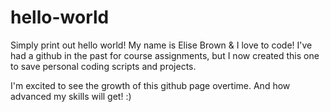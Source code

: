# hello-world
Simply print out hello world!
My name is Elise Brown & I love to code! 
I've had a github in the past for course assignments, but I now created this one to save personal coding scripts and projects.

I'm excited to see the growth of this github page overtime. And how advanced my skills will get! :)
